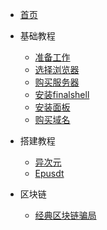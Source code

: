 * [首页](/)

* 基础教程
    * [准备工作](01/zhunbei/)
    * [选择浏览器](01/liulanqi/)
    * [购买服务器](01/fuwuqi/)
    * [安装finalshell](01/finalshell/)
    * [安装面板](01/mianban/)
    * [购买域名](01/yuming/)
    
* 搭建教程
    * [异次元](02/yiciyuan/)
    * [Epusdt](02/Epusdt/)
    
* 区块链
    * [经典区块链骗局](03/)
     